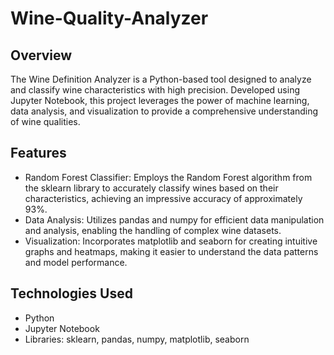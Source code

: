 # Wine-Quality-Analyzer

## Overview
The Wine Definition Analyzer is a Python-based tool designed to analyze and classify wine characteristics with high precision. Developed using Jupyter Notebook, this project leverages the power of machine learning, data analysis, and visualization to provide a comprehensive understanding of wine qualities.

## Features
* Random Forest Classifier: Employs the Random Forest algorithm from the sklearn library to accurately classify wines based on their characteristics, achieving an impressive accuracy of approximately 93%.
* Data Analysis: Utilizes pandas and numpy for efficient data manipulation and analysis, enabling the handling of complex wine datasets.
* Visualization: Incorporates matplotlib and seaborn for creating intuitive graphs and heatmaps, making it easier to understand the data patterns and model performance.

## Technologies Used
* Python
* Jupyter Notebook
* Libraries: sklearn, pandas, numpy, matplotlib, seaborn
